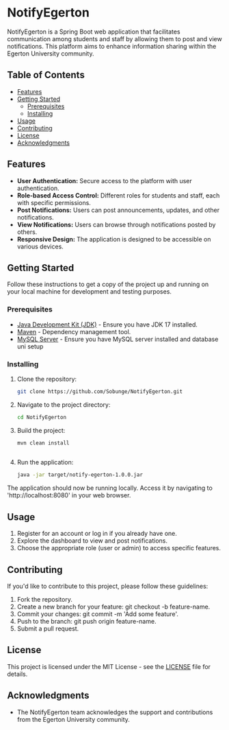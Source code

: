 # NotifyEgerton

NotifyEgerton is a Spring Boot web application that facilitates communication among students and staff by allowing them to post and view notifications. This platform aims to enhance information sharing within the Egerton University community.

## Table of Contents
- [Features](#features)
- [Getting Started](#getting-started)
  - [Prerequisites](#prerequisites)
  - [Installing](#installing)
- [Usage](#usage)
- [Contributing](#contributing)
- [License](#license)
- [Acknowledgments](#acknowledgments)

## Features

- **User Authentication:** Secure access to the platform with user authentication.
- **Role-based Access Control:** Different roles for students and staff, each with specific permissions.
- **Post Notifications:** Users can post announcements, updates, and other notifications.
- **View Notifications:** Users can browse through notifications posted by others.
- **Responsive Design:** The application is designed to be accessible on various devices.

## Getting Started

Follow these instructions to get a copy of the project up and running on your local machine for development and testing purposes.

### Prerequisites

- [Java Development Kit (JDK)](https://www.oracle.com/java/technologies/downloads/#java17) - Ensure you have JDK 17 installed.
- [Maven](https://maven.apache.org/download.cgi) - Dependency management tool.
- [MySQL Server](https://dev.mysql.com/downloads/mysql/) - Ensure you have MySQL server installed and database uni setup

### Installing

1. Clone the repository:

   ```bash
   git clone https://github.com/Sobunge/NotifyEgerton.git

2. Navigate to the project directory:
   ```bash
   cd NotifyEgerton
   
4. Build the project:
   ```bash
   mvn clean install
  
6. Run the application:
   ```bash
   java -jar target/notify-egerton-1.0.0.jar

The application should now be running locally. Access it by navigating to 'http://localhost:8080' in your web browser.

## Usage

1. Register for an account or log in if you already have one.
2. Explore the dashboard to view and post notifications.
3. Choose the appropriate role (user or admin) to access specific features.

## Contributing

If you'd like to contribute to this project, please follow these guidelines:

1. Fork the repository.
2. Create a new branch for your feature: git checkout -b feature-name.
3. Commit your changes: git commit -m 'Add some feature'.
4. Push to the branch: git push origin feature-name.
5. Submit a pull request.

## License

This project is licensed under the MIT License - see the [LICENSE](https://mit-license.org/) file for details.

## Acknowledgments

- The NotifyEgerton team acknowledges the support and contributions from the Egerton University community.
